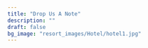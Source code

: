 ```yaml
---
title: "Drop Us A Note"
description: ""
draft: false
bg_image: "resort_images/Hotel/hotel1.jpg"
---
```

